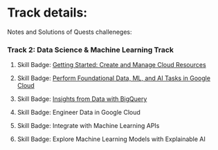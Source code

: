 # Track details:
Notes and Solutions of Quests challeneges:

### Track 2: Data Science & Machine Learning Track

1. Skill Badge: [Getting Started: Create and Manage Cloud Resources](https://github.com/prateek-code-22/Blogs/tree/master/Google%20Cloud%20Platform/Track%202/Getting%20started:%20create%20and%20manage%20cloud%20resources)

2. Skill Badge: [Perform Foundational Data, ML, and AI Tasks in Google Cloud](https://github.com/prateek-code-22/My-Learning-Repo/tree/master/Google%20Cloud%20Platform/Track%202/Perform%20Foundational%20Data%2C%20ML%2C%20and%20AI%20Tasks%20in%20Google%20Cloud)

3. Skill Badge: [Insights from Data with BigQuery](https://github.com/prateek-code-22/My-Learning-Resources/tree/master/Google%20Cloud%20Platform/Track%202/Insights%20from%20data%20with%20BigQuery)

4. Skill Badge: Engineer Data in Google Cloud

5. Skill Badge: Integrate with Machine Learning APIs

6. Skill Badge: Explore Machine Learning Models with Explainable AI
